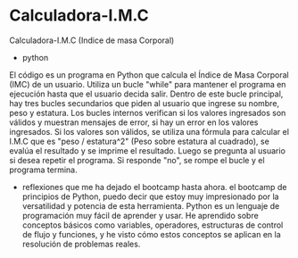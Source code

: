# Calculadora-I.M.C
Calculadora-I.M.C (Indice de masa Corporal)  
- python

El código es un programa en Python que calcula el Índice de Masa Corporal (IMC) de un usuario. 
Utiliza un bucle "while" para mantener el programa en ejecución hasta que el usuario decida salir. 
Dentro de este bucle principal, hay tres bucles secundarios que piden al usuario que ingrese su nombre, peso y estatura.
Los bucles internos verifican si los valores ingresados son válidos y muestran mensajes de error, si hay un error en los valores ingresados. 
Si los valores son válidos, se utiliza una fórmula para calcular el I.M.C que es "peso / estatura^2" (Peso sobre estatura al cuadrado), se evalúa el resultado y se imprime el resultado. 
Luego se pregunta al usuario si desea repetir el programa. Si responde "no", se rompe el bucle y el programa termina.

- reflexiones que me ha dejado el bootcamp hasta ahora.
el bootcamp de principios de Python, puedo decir que estoy muy impresionado por la versatilidad y potencia de esta herramienta. Python es un lenguaje de programación muy fácil de aprender y usar. He aprendido sobre conceptos básicos como variables, operadores, estructuras de control de flujo y funciones, y he visto cómo estos conceptos se aplican en la resolución de problemas reales.




